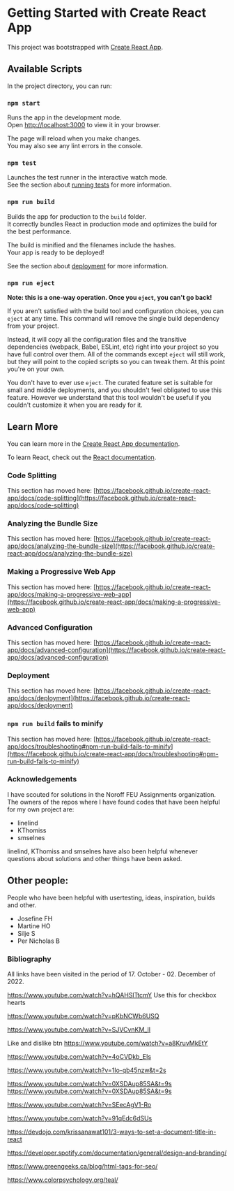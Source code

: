 # Getting Started with Create React App

This project was bootstrapped with [Create React App](https://github.com/facebook/create-react-app).

## Available Scripts

In the project directory, you can run:

### `npm start`

Runs the app in the development mode.\
Open [http://localhost:3000](http://localhost:3000) to view it in your browser.

The page will reload when you make changes.\
You may also see any lint errors in the console.

### `npm test`

Launches the test runner in the interactive watch mode.\
See the section about [running tests](https://facebook.github.io/create-react-app/docs/running-tests) for more information.

### `npm run build`

Builds the app for production to the `build` folder.\
It correctly bundles React in production mode and optimizes the build for the best performance.

The build is minified and the filenames include the hashes.\
Your app is ready to be deployed!

See the section about [deployment](https://facebook.github.io/create-react-app/docs/deployment) for more information.

### `npm run eject`

**Note: this is a one-way operation. Once you `eject`, you can't go back!**

If you aren't satisfied with the build tool and configuration choices, you can `eject` at any time. This command will remove the single build dependency from your project.

Instead, it will copy all the configuration files and the transitive dependencies (webpack, Babel, ESLint, etc) right into your project so you have full control over them. All of the commands except `eject` will still work, but they will point to the copied scripts so you can tweak them. At this point you're on your own.

You don't have to ever use `eject`. The curated feature set is suitable for small and middle deployments, and you shouldn't feel obligated to use this feature. However we understand that this tool wouldn't be useful if you couldn't customize it when you are ready for it.

## Learn More

You can learn more in the [Create React App documentation](https://facebook.github.io/create-react-app/docs/getting-started).

To learn React, check out the [React documentation](https://reactjs.org/).

### Code Splitting

This section has moved here: [https://facebook.github.io/create-react-app/docs/code-splitting](https://facebook.github.io/create-react-app/docs/code-splitting)

### Analyzing the Bundle Size

This section has moved here: [https://facebook.github.io/create-react-app/docs/analyzing-the-bundle-size](https://facebook.github.io/create-react-app/docs/analyzing-the-bundle-size)

### Making a Progressive Web App

This section has moved here: [https://facebook.github.io/create-react-app/docs/making-a-progressive-web-app](https://facebook.github.io/create-react-app/docs/making-a-progressive-web-app)

### Advanced Configuration

This section has moved here: [https://facebook.github.io/create-react-app/docs/advanced-configuration](https://facebook.github.io/create-react-app/docs/advanced-configuration)

### Deployment

This section has moved here: [https://facebook.github.io/create-react-app/docs/deployment](https://facebook.github.io/create-react-app/docs/deployment)

### `npm run build` fails to minify

This section has moved here: [https://facebook.github.io/create-react-app/docs/troubleshooting#npm-run-build-fails-to-minify](https://facebook.github.io/create-react-app/docs/troubleshooting#npm-run-build-fails-to-minify)

### Acknowledgements

I have scouted for solutions in the Noroff FEU Assignments organization.
The owners of the repos where I have found codes that have been helpful for my own project are:

- linelind
- KThomiss
- smselnes

linelind, KThomiss and smselnes have also been helpful whenever questions about solutions and
other things have been asked.

## Other people:

People who have been helpful with usertesting, ideas, inspiration, builds and other.

- Josefine FH
- Martine HO
- Silje S
- Per Nicholas B

### Bibliography

All links have been visited in the period of 17. October - 02. December of 2022.

https://www.youtube.com/watch?v=hQAHSlTtcmY
Use this for checkbox hearts

https://www.youtube.com/watch?v=pKbNCWb6USQ

https://www.youtube.com/watch?v=SJVCvnKM_lI

Like and dislike btn
https://www.youtube.com/watch?v=a8KruvMkEtY

https://www.youtube.com/watch?v=4oCVDkb_EIs

https://www.youtube.com/watch?v=1Io-qb45nzw&t=2s

https://www.youtube.com/watch?v=0XSDAup85SA&t=9s
https://www.youtube.com/watch?v=0XSDAup85SA&t=9s

https://www.youtube.com/watch?v=SEecAgV1-Ro

https://www.youtube.com/watch?v=91qEdc6dSUs

https://devdojo.com/krissanawat101/3-ways-to-set-a-document-title-in-react

https://developer.spotify.com/documentation/general/design-and-branding/

https://www.greengeeks.ca/blog/html-tags-for-seo/

https://www.colorpsychology.org/teal/
